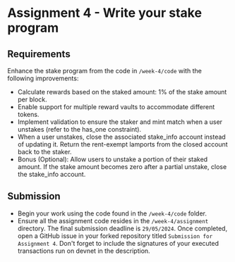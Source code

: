 # Assignment 4 - Write your stake program

## Requirements
Enhance the stake program from the code in `/week-4/code` with the following improvements:

- Calculate rewards based on the staked amount: 1% of the stake amount per block.
- Enable support for multiple reward vaults to accommodate different tokens.
- Implement validation to ensure the staker and mint match when a user unstakes (refer to the has_one constraint).
- When a user unstakes, close the associated stake_info account instead of updating it.
Return the rent-exempt lamports from the closed account back to the staker.
- Bonus (Optional): Allow users to unstake a portion of their staked amount.
If the stake amount becomes zero after a partial unstake, close the stake_info account.

## Submission

- Begin your work using the code found in the `/week-4/code` folder.
- Ensure all the assignment code resides in the `/week-4/assignment` directory. The final submission deadline is `29/05/2024`.
  Once completed, open a GitHub issue in your forked repository titled `Submission for Assignment 4`. Don't forget to include the signatures of your executed transactions run on devnet in the description.
